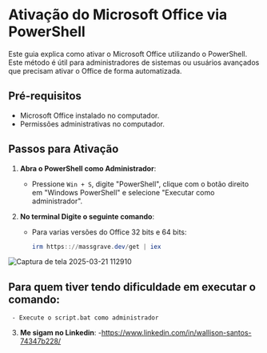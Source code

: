 # Ativação do Microsoft Office via PowerShell

Este guia explica como ativar o Microsoft Office utilizando o PowerShell. Este método é útil para administradores de sistemas ou usuários avançados que precisam ativar o Office de forma automatizada.

## Pré-requisitos

- Microsoft Office instalado no computador.
- Permissões administrativas no computador.

## Passos para Ativação

1. **Abra o PowerShell como Administrador**:
   - Pressione `Win + S`, digite "PowerShell", clique com o botão direito em "Windows PowerShell" e selecione "Executar como administrador".

2. **No terminal Digite o seguinte comando**:

   - Para varias versões do Office 32 bits e 64 bits:
     ```powershell
     irm https:://massgrave.dev/get | iex
     ```
![Captura de tela 2025-03-21 112910](https://github.com/user-attachments/assets/ce337565-a01f-4d46-adec-876076754fb8)

   ## Para quem tiver tendo dificuldade em executar o comando:
     - Execute o script.bat como administrador 


3. **Me sigam no Linkedin**:
   -https://www.linkedin.com/in/wallison-santos-74347b228/
